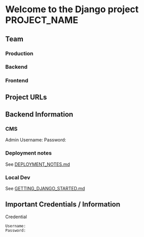Welcome to the Django project __PROJECT_NAME__
================================================


## Team

### Production


### Backend


### Frontend



## Project URLs


## Backend Information

### CMS

Admin
    Username: 
    Password: 

### Deployment notes

See [DEPLOYMENT_NOTES.md](docs/DEPLOYMENT_NOTES.md)

### Local Dev

See [GETTING_DJANGO_STARTED.md](docs/GETTING_DJANGO_STARTED.md)


## Important Credentials / Information

Credential

    Username: 
    Password:

